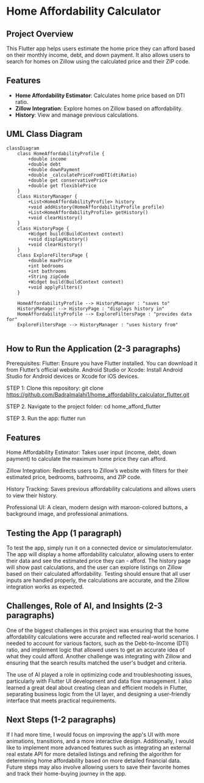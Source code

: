 # Home Affordability Calculator

## Project Overview
This Flutter app helps users estimate the home price they can afford based on their monthly income, debt, and down payment. It also allows users to search for homes on Zillow using the calculated price and their ZIP code.

## Features
- **Home Affordability Estimator**: Calculates home price based on DTI ratio.
- **Zillow Integration**: Explore homes on Zillow based on affordability.
- **History**: View and manage previous calculations.

## UML Class Diagram
```mermaid
classDiagram
    class HomeAffordabilityProfile {
        +double income
        +double debt
        +double downPayment
        +double _calculatePriceFromDTI(dtiRatio)
        +double get conservativePrice
        +double get flexiblePrice
    }
    class HistoryManager {
        +List<HomeAffordabilityProfile> history
        +void addHistory(HomeAffordabilityProfile profile)
        +List<HomeAffordabilityProfile> getHistory()
        +void clearHistory()
    }
    class HistoryPage {
        +Widget build(BuildContext context)
        +void displayHistory()
        +void clearHistory()
    }
    class ExploreFiltersPage {
        +double maxPrice
        +int bedrooms
        +int bathrooms
        +String zipCode
        +Widget build(BuildContext context)
        +void applyFilters()
    }

    HomeAffordabilityProfile --> HistoryManager : "saves to"
    HistoryManager --> HistoryPage : "displays history in"
    HomeAffordabilityProfile --> ExploreFiltersPage : "provides data for"
    ExploreFiltersPage --> HistoryManager : "uses history from"


```

## How to Run the Application (2-3 paragraphs)
Prerequisites:
Flutter: Ensure you have Flutter installed. You can download it from Flutter’s official website.
Android Studio or Xcode: Install Android Studio for Android devices or Xcode for iOS devices.

STEP 1: 
Clone this repository:
git clone https://github.com/Badralmalahi1/home_affordability_calculator_flutter.git


STEP 2. Navigate to the project folder:
cd home_afford_flutter


STEP 3. Run the app:
flutter run

## Features

Home Affordability Estimator: Takes user input (income, debt, down payment) to calculate the maximum home price they can afford.

Zillow Integration: Redirects users to Zillow’s website with filters for their estimated price, bedrooms, bathrooms, and ZIP code.

History Tracking: Saves previous affordability calculations and allows users to view their history.

Professional UI: A clean, modern design with maroon-colored buttons, a background image, and professional animations.

## Testing the App (1 paragraph)
To test the app, simply run it on a connected device or simulator/emulator. The app will display a home affordability calculator, allowing users to enter their data and see the estimated price they can - afford. The history page will show past calculations, and the user can explore listings on Zillow based on their calculated affordability. Testing should ensure that all user inputs are handled properly, the calculations are accurate, and the Zillow integration works as expected.

## Challenges, Role of AI, and Insights (2-3 paragraphs)
One of the biggest challenges in this project was ensuring that the home affordability calculations were accurate and reflected real-world scenarios. I needed to account for various factors, such as the Debt-to-Income (DTI) ratio, and implement logic that allowed users to get an accurate idea of what they could afford. Another challenge was integrating with Zillow and ensuring that the search results matched the user's budget and criteria.

The use of AI played a role in optimizing code and troubleshooting issues, particularly with Flutter UI development and data flow management. I also learned a great deal about creating clean and efficient models in Flutter, separating business logic from the UI layer, and designing a user-friendly interface that meets practical requirements.

## Next Steps (1-2 paragraphs)
If I had more time, I would focus on improving the app's UI with more animations, transitions, and a more interactive design. Additionally, I would like to implement more advanced features such as integrating an external real estate API for more detailed listings and refining the algorithm for determining home affordability based on more detailed financial data. Future steps may also involve allowing users to save their favorite homes and track their home-buying journey in the app.





